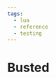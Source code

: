 ```yaml
---
tags:
  - lua
  - reference
  - testing
---
```


# Busted

<!--
TODO: Finish this reference
TODO: Add tutorial and link to it
TODO: Add any recipes and link to them
-->
